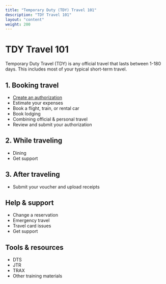 ```yaml
---
title: "Temporary Duty (TDY) Travel 101"
description: "TDY Travel 101"
layout: "content"
weight: 200
---
```


# TDY Travel 101

Temporary Duty Travel (TDY) is any official travel that lasts between 1-180 days. This includes most of your typical short-term travel. 


## 1. Booking travel

- [Create an authorization](booking-travel/create-authorization/)
- Estimate your expenses  
- Book a flight, train, or rental car
- Book lodging
- Combining official & personal travel
- Review and submit your authorization


## 2. While traveling

- Dining 
- Get support


## 3. After traveling

- Submit your voucher and upload receipts


## Help & support 

- Change a reservation
- Emergency travel
- Travel card issues
- Get support


## Tools & resources
- DTS
- JTR
- TRAX
- Other training materials
